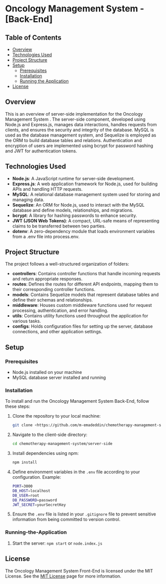 # Oncology Management System - [Back-End]

## Table of Contents
- [Overview](#overview)
- [Technologies Used](#technologies-used)
- [Project Structure](#project-structure)
- [Setup](#setup)
  - [Prerequisites](#prerequisites)
  - [Installation](#installation)
  - [Running the Application](#running-the-application)
- [License](#license)
    
## Overview

This is an overview of server-side implementation for the Oncology Management System . The server-side component, developed using Node.js and Express.js, manages data interactions, handles requests from clients, and ensures the security and integrity of the database. MySQL is used as the database management system, and Sequelize is employed as the ORM to build database tables and relations. Authentication and encryption of users are implemented using bcrypt for password hashing and JWT for authentication tokens.

## Technologies Used

- **Node.js**: A JavaScript runtime for server-side development.
- **Express.js**: A web application framework for Node.js, used for building APIs and handling HTTP requests.
- **MySQL**: A relational database management system used for storing and managing data.
- **Sequelize**: An ORM for Node.js, used to interact with the MySQL database and define models, relationships, and migrations.
- **bcrypt**: A library for hashing passwords to enhance security.
- **JWT (JSON Web Tokens)**: A compact, URL-safe means of representing claims to be transferred between two parties.
- **dotenv**: A zero-dependency module that loads environment variables from a .env file into process.env.


## Project Structure

The project follows a well-structured organization of folders:

- **controllers**: Contains controller functions that handle incoming requests and return appropriate responses.
- **routes**: Defines the routes for different API endpoints, mapping them to their corresponding controller functions.
- **models**: Contains Sequelize models that represent database tables and define their schemas and relationships.
- **middleware**: Houses custom middleware functions used for request processing, authentication, and error handling.
- **utils**: Contains utility functions used throughout the application for various tasks.
- **configs**: Holds configuration files for setting up the server, database connections, and other application settings.


## Setup

### Prerequisites

- Node.js installed on your machine
- MySQL database server installed and running

### Installation
To install and run the Oncology Management System Back-End, follow these steps:

1. Clone the repository to your local machine:
   ```bash
   git clone <https://github.com/m-emadeddin/chemotherapy-management-system.git>
    ```

2. Navigate to the client-side directory:
    ```bash
    cd chemotherapy-management-system/server-side
    ```

3. Install dependencies using npm:
    ```bash
    npm install
    ```
    
4. Define environment variables in the `.env` file according to your configuration. Example:
   ```bash
   PORT=3000
   DB_HOST=localhost
   DB_USER=root
   DB_PASSWORD=password
   JWT_SECRET=yourSecretKey
   ```
   
5. Ensure the `.env` file is listed in your `.gitignore` file to prevent sensitive information from being committed to version control.

### Running-the-Application

1. Start the server: `npm start` or `node.index.js`

## License
The Oncology Management System Front-End is licensed under the MIT License. See the [MIT License](https://www.gnu.org/licenses/gpl-3.0) page for more information.



